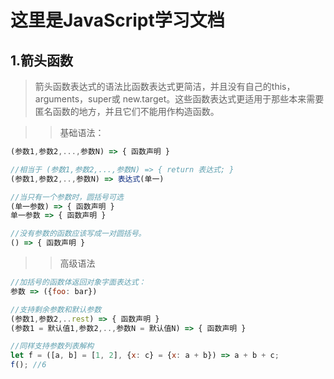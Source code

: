 # 这里是JavaScript学习文档

## 1.箭头函数
>箭头函数表达式的语法比函数表达式更简洁，并且没有自己的this，arguments，super或 new.target。这些函数表达式更适用于那些本来需要匿名函数的地方，并且它们不能用作构造函数。

>>基础语法：
```js
(参数1,参数2,...,参数N) => { 函数声明 }

//相当于 (参数1,参数2,...,参数N) => { return 表达式; }
(参数1,参数2,..,参数N) => 表达式(单一)

//当只有一个参数时，圆括号可选
(单一参数) => { 函数声明 }
单一参数 => { 函数声明 }

//没有参数的函数应该写成一对圆括号。
() => { 函数声明 }
``` 

>>高级语法
```js
//加括号的函数体返回对象字面表达式：
参数 => ({foo: bar})

//支持剩余参数和默认参数
(参数1,参数2,..rest) => { 函数声明 }
(参数1 = 默认值1,参数2,..,参数N = 默认值N) => { 函数声明 }

//同样支持参数列表解构
let f = ([a, b] = [1, 2], {x: c} = {x: a + b}) => a + b + c;
f(); //6
```